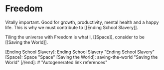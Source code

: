 # Freedom

Vitally important. Good for growth, productivity, mental health and a happy life. This is why we must contribute to [[Ending School Slavery]].

Tiling the universe with Freedom is what I, [[Space]], consider to be [[Saving the World]].

[//begin]: # "Autogenerated link references for markdown compatibility"
[Ending School Slavery]: Ending School Slavery "Ending School Slavery"
[Space]: Space "Space"
[Saving the World]: saving-the-world "Saving the World"
[//end]: # "Autogenerated link references"